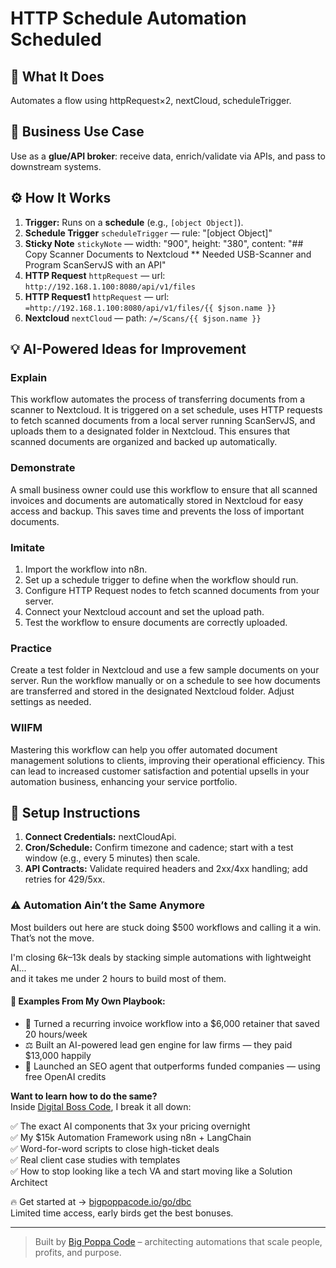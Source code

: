 # HTTP Schedule Automation Scheduled
  ## 🚀 What It Does
  Automates a flow using httpRequest×2, nextCloud, scheduleTrigger.
  
  ## 💼 Business Use Case
  Use as a **glue/API broker**: receive data, enrich/validate via APIs, and pass to downstream systems.
  
  ## ⚙️ How It Works
  1. **Trigger:** Runs on a **schedule** (e.g., `[object Object]`).
  2. **Schedule Trigger** `scheduleTrigger` — rule: "[object Object]"
3. **Sticky Note** `stickyNote` — width: "900", height: "380", content: "## Copy Scanner Documents to Nextcloud
** Needed USB-Scanner and Program ScanServJS with an API"
4. **HTTP Request** `httpRequest` — url: `http://192.168.1.100:8080/api/v1/files`
5. **HTTP Request1** `httpRequest` — url: `=http://192.168.1.100:8080/api/v1/files/{{ $json.name }}`
6. **Nextcloud** `nextCloud` — path: `/=/Scans/{{ $json.name }}`
  
  ## 💡 AI-Powered Ideas for Improvement
  ### Explain
This workflow automates the process of transferring documents from a scanner to Nextcloud. It is triggered on a set schedule, uses HTTP requests to fetch scanned documents from a local server running ScanServJS, and uploads them to a designated folder in Nextcloud. This ensures that scanned documents are organized and backed up automatically.

### Demonstrate
A small business owner could use this workflow to ensure that all scanned invoices and documents are automatically stored in Nextcloud for easy access and backup. This saves time and prevents the loss of important documents.

### Imitate
1. Import the workflow into n8n.
2. Set up a schedule trigger to define when the workflow should run.
3. Configure HTTP Request nodes to fetch scanned documents from your server.
4. Connect your Nextcloud account and set the upload path.
5. Test the workflow to ensure documents are correctly uploaded.

### Practice
Create a test folder in Nextcloud and use a few sample documents on your server. Run the workflow manually or on a schedule to see how documents are transferred and stored in the designated Nextcloud folder. Adjust settings as needed.

### WIIFM
Mastering this workflow can help you offer automated document management solutions to clients, improving their operational efficiency. This can lead to increased customer satisfaction and potential upsells in your automation business, enhancing your service portfolio.
  
  ## 🔧 Setup Instructions
  1. **Connect Credentials:** nextCloudApi.
2. **Cron/Schedule:** Confirm timezone and cadence; start with a test window (e.g., every 5 minutes) then scale.
3. **API Contracts:** Validate required headers and 2xx/4xx handling; add retries for 429/5xx.
  
### ⚠️ Automation Ain’t the Same Anymore

Most builders out here are stuck doing $500 workflows and calling it a win.  
That’s not the move.  

I'm closing $6k–$13k deals by stacking simple automations with lightweight AI...  
and it takes me under 2 hours to build most of them.

#### 🧠 Examples From My Own Playbook:
- 🔁 Turned a recurring invoice workflow into a $6,000 retainer that saved 20 hours/week  
- ⚖️ Built an AI-powered lead gen engine for law firms — they paid $13,000 happily  
- 🚀 Launched an SEO agent that outperforms funded companies — using free OpenAI credits  

**Want to learn how to do the same?**  
Inside [Digital Boss Code](https://bigpoppacode.io/go/dbc), I break it all down:

✅ The exact AI components that 3x your pricing overnight  
✅ My $15k Automation Framework using n8n + LangChain  
✅ Word-for-word scripts to close high-ticket deals  
✅ Real client case studies with templates  
✅ How to stop looking like a tech VA and start moving like a Solution Architect  

🔥 Get started at → [bigpoppacode.io/go/dbc](https://bigpoppacode.io/go/dbc)  
Limited time access, early birds get the best bonuses.

---
> Built by [Big Poppa Code](https://bigpoppacode.io) – architecting automations that scale people, profits, and purpose.
  